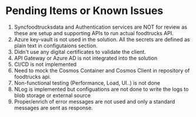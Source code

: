 # Pending Items or Known Issues

1. Syncfoodtrucksdata and Authentication services are NOT for review as these are setup and supporting APIs to run actual foodtrucks API.
1. Azure key-vault is not used in the solution.  All the secrets are defined as plain text in configutaions section.
1. Didn't use any digital certificates to validate the client.
1. API Gateway or Azure AD is not integrated into the solution
1. CI/CD is not implemented
1. Need to mock the Cosmos Container and Cosmos Client in repository of foodtrucks api.
1. Non-functional testing (Performance, Load, UI..) is not done
1. NLog is implemented but configuations are not done to write the logs to blob storage or external source
1. Proper/enrich of error messages are not used and only a standard messages are sent as response.
